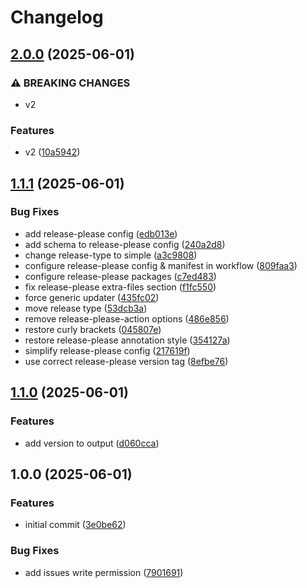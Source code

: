 # Changelog

## [2.0.0](https://github.com/AuditeMarlow/go-modules-test/compare/v1.1.1...v2.0.0) (2025-06-01)


### ⚠ BREAKING CHANGES

* v2

### Features

* v2 ([10a5942](https://github.com/AuditeMarlow/go-modules-test/commit/10a5942194a49b28300a2bdbf10ae0404e3a5310))

## [1.1.1](https://github.com/AuditeMarlow/go-modules-test/compare/v1.1.0...v1.1.1) (2025-06-01)


### Bug Fixes

* add release-please config ([edb013e](https://github.com/AuditeMarlow/go-modules-test/commit/edb013e08db9f66a2fe4ad8636103ba22d7395f8))
* add schema to release-please config ([240a2d8](https://github.com/AuditeMarlow/go-modules-test/commit/240a2d87920f5e814f5d7667e14006c0ca9cbe29))
* change release-type to simple ([a3c9808](https://github.com/AuditeMarlow/go-modules-test/commit/a3c980836e00b58708bb8cb6e61a06562ec438ef))
* configure release-please config & manifest in workflow ([809faa3](https://github.com/AuditeMarlow/go-modules-test/commit/809faa39cb6b56d3312416ddcd2b66116cf24f7f))
* configure release-please packages ([c7ed483](https://github.com/AuditeMarlow/go-modules-test/commit/c7ed483038fcfaace3400627d8b0e6b0e48dbc58))
* fix release-please extra-files section ([f1fc550](https://github.com/AuditeMarlow/go-modules-test/commit/f1fc550f047c853caf486617c2623d48449368a3))
* force generic updater ([435fc02](https://github.com/AuditeMarlow/go-modules-test/commit/435fc02f6805376de9d7f9b3381f7394bcaeac93))
* move release type ([53dcb3a](https://github.com/AuditeMarlow/go-modules-test/commit/53dcb3ae1f0c02a8f5ae5306d468d6e5515ad07c))
* remove release-please-action options ([486e856](https://github.com/AuditeMarlow/go-modules-test/commit/486e856280d12a07e9864783ef83306a84c0012e))
* restore curly brackets ([045807e](https://github.com/AuditeMarlow/go-modules-test/commit/045807e303757c79e1f799317de007b2ce18f1c4))
* restore release-please annotation style ([354127a](https://github.com/AuditeMarlow/go-modules-test/commit/354127a61b8ec830ed60d5453a7e2d91a5b3d8ad))
* simplify release-please config ([217619f](https://github.com/AuditeMarlow/go-modules-test/commit/217619f2d2c46b1c28effe24e88bf5f9536d8396))
* use correct release-please version tag ([8efbe76](https://github.com/AuditeMarlow/go-modules-test/commit/8efbe76eb16c705d942eeec5c423eef21095aefc))

## [1.1.0](https://github.com/AuditeMarlow/go-modules-test/compare/v1.0.0...v1.1.0) (2025-06-01)


### Features

* add version to output ([d060cca](https://github.com/AuditeMarlow/go-modules-test/commit/d060cca82cdfd1130e086960d5bbb4d55827f5f7))

## 1.0.0 (2025-06-01)


### Features

* initial commit ([3e0be62](https://github.com/AuditeMarlow/go-modules-test/commit/3e0be62b4d759af8c63dd410644323e6ad18d82e))


### Bug Fixes

* add issues write permission ([7901691](https://github.com/AuditeMarlow/go-modules-test/commit/7901691a6b2ad033edf1c9cee3496e1df348a64c))
